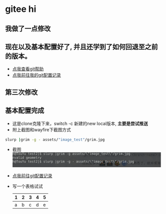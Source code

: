 # gitee hi

## 我做了一点修改
## 现在以及基本配置好了, 并且还学到了如何回退至之前的版本。
- [点我查看git帮助](https://www.liaoxuefeng.com/wiki/896043488029600/897013573512192 '学习git强烈推荐，写的太棒了。而我的记录只是最基本的')
- [点我前往我的git配置记录](s使用git命令.md  '一小步 也是一大步。整个体验还是不错的')

## 第三次修改

## 基本配置完成

- 这是clone克隆下来，switch -c 新建的new local版本, **主要是尝试推送**
- 附上截图和wayfire下截图方式
``` bash
slurp |grim -g - assets/"image_test"/grim.jpg
```

- 截图 ![](assets/"image_test"/grim.jpg)

- [ 点我前往git配置记录 ](s使用git命令.md '一小步 也是一大步。整个体验还是不错的') 
- 写一个表格试试
  
  | 1   | 2   | 3   | 4   | 5   |
  | --- | --- | --- | --- | --- |
  | a   | b   | c   | d   | e   |
  
  
